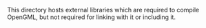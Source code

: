This directory hosts external libraries which are required to compile OpenGML, but not
required for linking with it or including it.